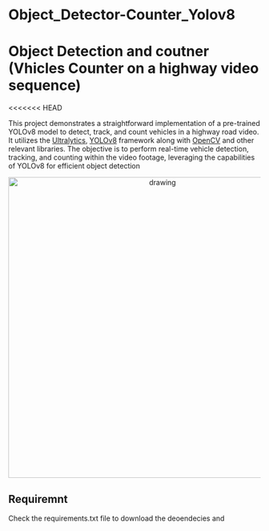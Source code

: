 # Object_Detector-Counter_Yolov8
# Object Detection and coutner (Vhicles Counter on a highway video sequence)
<<<<<<< HEAD

This project demonstrates a straightforward implementation of a pre-trained YOLOv8 model to detect, track, and count vehicles in a highway road video. It utilizes the [Ultralytics](https://www.ultralytics.com/fr/), [YOLOv8](https://github.com/ultralytics/ultralytics) framework along with [OpenCV](https://opencv.org/) and other relevant libraries. The objective is to perform real-time vehicle detection, tracking, and counting within the video footage, leveraging the capabilities of YOLOv8 for efficient object detection

<p align="center">
    <img src="18.jpg" alt="drawing" width="600"/>
</p>

## Requiremnt

Check the requirements.txt file to download the deoendecies and 

